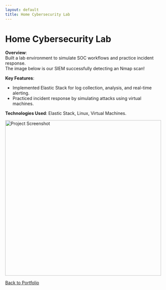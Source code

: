 ```yaml
---
layout: default
title: Home Cybersecurity Lab
---
```


# Home Cybersecurity Lab

**Overview**:  
Built a lab environment to simulate SOC workflows and practice incident response.  
The image below is our SIEM successfully detecting an Nmap scan!

**Key Features**:  
- Implemented Elastic Stack for log collection, analysis, and real-time alerting.  
- Practiced incident response by simulating attacks using virtual machines.  

**Technologies Used**: Elastic Stack, Linux, Virtual Machines. 

<img src="/assets/images/NMAP scan.png" alt="Project Screenshot" width="500px">

[Back to Portfolio](/)
